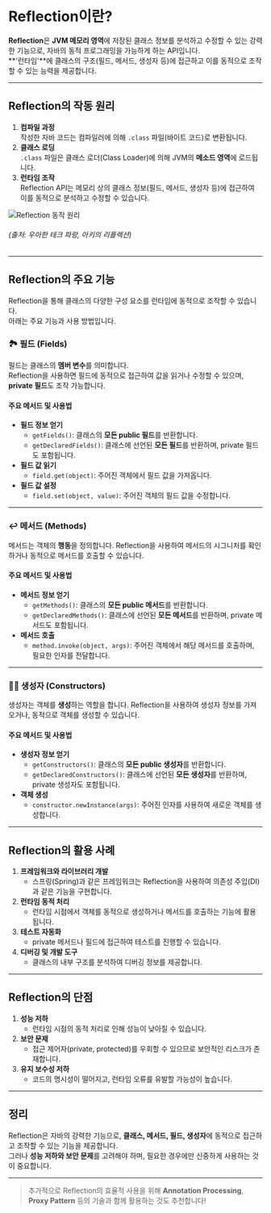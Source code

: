 # Reflection이란?

**Reflection**은 **JVM 메모리 영역**에 저장된 클래스 정보를 분석하고 수정할 수 있는 강력한 기능으로, 자바의 동적 프로그래밍을 가능하게 하는 API입니다.  
**\'런타임\'**에 클래스의 구조(필드, 메서드, 생성자 등)에 접근하고 이를 동적으로 조작할 수 있는 능력을 제공합니다.  

---

## Reflection의 작동 원리

1. **컴파일 과정**  
   작성한 자바 코드는 컴파일러에 의해 `.class` 파일(바이트 코드)로 변환됩니다.
2. **클래스 로딩**  
   `.class` 파일은 클래스 로더(Class Loader)에 의해 JVM의 **메소드 영역**에 로드됩니다.
3. **런타임 조작**  
   Reflection API는 메모리 상의 클래스 정보(필드, 메서드, 생성자 등)에 접근하여 이를 동적으로 분석하고 수정할 수 있습니다.  

![Reflection 동작 원리](https://github.com/user-attachments/assets/f4a83916-13ba-4b7e-8d55-bfded3a52a8e)  
###### (출처: 우아한 테크 파랑, 아키의 리플렉션)

---

## Reflection의 주요 기능

Reflection을 통해 클래스의 다양한 구성 요소를 런타임에 동적으로 조작할 수 있습니다.  
아래는 주요 기능과 사용 방법입니다.

### 🏞️ 필드 (Fields)

필드는 클래스의 **멤버 변수**를 의미합니다.  
Reflection을 사용하면 필드에 동적으로 접근하여 값을 읽거나 수정할 수 있으며, **private 필드**도 조작 가능합니다.

#### 주요 메서드 및 사용법
- **필드 정보 얻기**
  - `getFields()`: 클래스의 **모든 public 필드**를 반환합니다.
  - `getDeclaredFields()`: 클래스에 선언된 **모든 필드**를 반환하며, private 필드도 포함됩니다.
- **필드 값 읽기**
  - `field.get(object)`: 주어진 객체에서 필드 값을 가져옵니다.
- **필드 값 설정**
  - `field.set(object, value)`: 주어진 객체의 필드 값을 수정합니다.

---

### ↩️ 메서드 (Methods)

메서드는 객체의 **행동**을 정의합니다. Reflection을 사용하여 메서드의 시그니처를 확인하거나 동적으로 메서드를 호출할 수 있습니다.

#### 주요 메서드 및 사용법
- **메서드 정보 얻기**
  - `getMethods()`: 클래스의 **모든 public 메서드**를 반환합니다.
  - `getDeclaredMethods()`: 클래스에 선언된 **모든 메서드**를 반환하며, private 메서드도 포함됩니다.
- **메서드 호출**
  - `method.invoke(object, args)`: 주어진 객체에서 해당 메서드를 호출하며, 필요한 인자를 전달합니다.

---

### 👨‍💻 생성자 (Constructors)

생성자는 객체를 **생성**하는 역할을 합니다. Reflection을 사용하여 생성자 정보를 가져오거나, 동적으로 객체를 생성할 수 있습니다.

#### 주요 메서드 및 사용법
- **생성자 정보 얻기**
  - `getConstructors()`: 클래스의 **모든 public 생성자**를 반환합니다.
  - `getDeclaredConstructors()`: 클래스에 선언된 **모든 생성자**를 반환하며, private 생성자도 포함됩니다.
- **객체 생성**
  - `constructor.newInstance(args)`: 주어진 인자를 사용하여 새로운 객체를 생성합니다.

---

## Reflection의 활용 사례

1. **프레임워크와 라이브러리 개발**
   - 스프링(Spring)과 같은 프레임워크는 Reflection을 사용하여 의존성 주입(DI)과 같은 기능을 구현합니다.
2. **런타임 동적 처리**
   - 런타임 시점에서 객체를 동적으로 생성하거나 메서드를 호출하는 기능에 활용됩니다.
3. **테스트 자동화**
   - private 메서드나 필드에 접근하여 테스트를 진행할 수 있습니다.
4. **디버깅 및 개발 도구**
   - 클래스의 내부 구조를 분석하여 디버깅 정보를 제공합니다.

---

## Reflection의 단점

1. **성능 저하**
   - 런타임 시점의 동적 처리로 인해 성능이 낮아질 수 있습니다.
2. **보안 문제**
   - 접근 제어자(private, protected)를 우회할 수 있으므로 보안적인 리스크가 존재합니다.
3. **유지 보수성 저하**
   - 코드의 명시성이 떨어지고, 런타임 오류를 유발할 가능성이 높습니다.

---

## 정리

Reflection은 자바의 강력한 기능으로, **클래스, 메서드, 필드, 생성자**에 동적으로 접근하고 조작할 수 있는 기능을 제공합니다.  
그러나 **성능 저하와 보안 문제**를 고려해야 하며, 필요한 경우에만 신중하게 사용하는 것이 중요합니다.

--- 

> 추가적으로 Reflection의 효율적 사용을 위해 **Annotation Processing**, **Proxy Pattern** 등의 기술과 함께 활용하는 것도 추천합니다!
